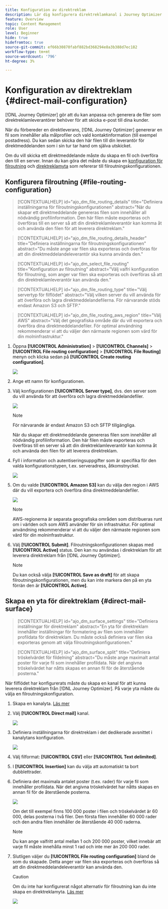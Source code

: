 ```yaml
---
title: Konfiguration av direktreklam
description: Lär dig konfigurera direktreklamkanal i Journey Optimizer
feature: Overview
topic: Content Management
role: User
level: Beginner
hide: true
hidefromtoc: true
source-git-commit: ef66b30870fabf882bd368294e8a3b388d7ec182
workflow-type: tm+mt
source-wordcount: '796'
ht-degree: 3%

---
```


# Konfiguration av direktreklam {#direct-mail-configuration}

[!DNL Journey Optimizer] gör att du kan anpassa och generera de filer som direktreklamleverantörer behöver för att skicka e-post till dina kunder.

När du förbereder en direktleverans, [!DNL Journey Optimizer] genererar en fil som innehåller alla målprofiler och vald kontaktinformation (till exempel postadress). Du kan sedan skicka den här filen till din leverantör för direktmeddelanden som i sin tur tar hand om själva utskicket.

Om du vill skicka ett direktmeddelande måste du skapa en fil och överföra den till en server. Innan du kan göra det måste du skapa en [konfiguration för filroutning](#file-routing-configuration) och [direktreklamyta](#direct-mail-surface) som refererar till filroutningskonfigurationen.

## Konfigurera filroutning {#file-routing-configuration}

>[!CONTEXTUALHELP]
>id="ajo_dm_file_routing_details"
>title="Definiera inställningarna för filroutningskonfigurationen"
>abstract="När du skapar ett direktmeddelande genereras filen som innehåller all nödvändig profilinformation. Den här filen måste exporteras och överföras till en server så att din direktreklamleverantör kan komma åt och använda den filen för att leverera direktreklam."

>[!CONTEXTUALHELP]
>id="ajo_dm_file_routing_details_header"
>title="Definiera inställningarna för filroutningskonfigurationen"
>abstract="Du måste ange var filen ska exporteras och överföras för att din direktmeddelandeleverantör ska kunna använda den."

>[!CONTEXTUALHELP]
>id="ajo_dm_select_file_routing"
>title="Konfiguration av filroutning"
>abstract="Välj valfri konfiguration för filroutning, som anger var filen ska exporteras och överföras så att din direktreklamleverantör kan använda den."

>[!CONTEXTUALHELP]
>id="ajo_dm_file_routing_type"
>title="Välj servertyp för filflödet"
>abstract="Välj vilken server du vill använda för att överföra och lagra direktmeddelandefilerna. För närvarande stöds endast Amazon S3 och SFTP."

>[!CONTEXTUALHELP]
>id="ajo_dm_file_routing_aws_region"
>title="Välj AWS"
>abstract="Välj det geografiska område där du vill exportera och överföra dina direktmeddelandefiler. För optimal användning rekommenderar vi att du väljer den närmaste regionen som värd för din molninfrastruktur."

1. Öppna **[!UICONTROL Administration]** > **[!UICONTROL Channels]** > **[!UICONTROL File routing configuration]** > **[!UICONTROL File Routing]** menyn och klicka sedan på **[!UICONTROL Create routing configuration]**.

   ![](assets/file-routing-config-button.png)

1. Ange ett namn för konfigurationen.

1. Välj konfigurationen **[!UICONTROL Server type]**, dvs. den server som du vill använda för att överföra och lagra direktmeddelandefiler.

   ![](assets/file-routing-config-type.png)

   >[!NOTE]
   >
   >För närvarande är endast Amazon S3 och SFTP tillgängliga.

   När du skapar ett direktmeddelande genereras filen som innehåller all nödvändig profilinformation. Den här filen måste exporteras och överföras till en server så att din direktreklamleverantör kan komma åt och använda den filen för att leverera direktreklam.

1. Fyll i information och autentiseringsuppgifter som är specifika för den valda konfigurationstypen, t.ex. serveradress, åtkomstnyckel.

   ![](assets/file-routing-config-sftp-details.png)

1. Om du valde **[!UICONTROL Amazon S3]** kan du välja den region i AWS där du vill exportera och överföra dina direktmeddelandefiler.

   ![](assets/file-routing-config-aws-region.png)

   >[!NOTE]
   >
   >AWS-regionerna är separata geografiska områden som distribueras runt om i världen och som AWS använder för sin infrastruktur. För optimal användning rekommenderar vi att du väljer den närmaste regionen som värd för din molninfrastruktur.

1. Välj **[!UICONTROL Submit]**. Filroutningskonfigurationen skapas med **[!UICONTROL Active]** status. Den kan nu användas i direktreklam för att leverera direktreklam från [!DNL Journey Optimizer].

   >[!NOTE]
   >
   >Du kan också välja **[!UICONTROL Save as draft]** för att skapa filroutningskonfigurationen, men du kan inte markera den på en yta förrän den är **[!UICONTROL Active]**.

## Skapa en yta för direktreklam {#direct-mail-surface}

>[!CONTEXTUALHELP]
>id="ajo_dm_surface_settings"
>title="Definiera inställningar för direktreklam"
>abstract="En yta för direktreklam innehåller inställningar för formatering av filen som innehåller profildata för direktreklam. Du måste också definiera var filen ska exporteras genom att välja filroutningskonfigurationen."

<!--
>[!CONTEXTUALHELP]
>id="ajo_dm_surface_sort"
>title="Define the sort order"
>abstract="If you select this option, the sort will be by profile ID, ascending or descending. If you unselect it, the sorting configuration defined when creating the direct mail message within a journey or a campaign."-->

>[!CONTEXTUALHELP]
>id="ajo_dm_surface_split"
>title="Definiera tröskelvärdet för fildelning"
>abstract="Du måste ange maximalt antal poster för varje fil som innehåller profildata. När det angivna tröskelvärdet har nåtts skapas en annan fil för de återstående posterna."

När filflödet har konfigurerats måste du skapa en kanal för att kunna leverera direktreklam från [!DNL Journey Optimizer]. På varje yta måste du välja en filroutningskonfiguration.

1. Skapa en kanalyta. [Läs mer](channel-surfaces.md)

1. Välj **[!UICONTROL Direct mail]** kanal.

   ![](assets/surface-direct-mail-channel.png)

1. Definiera inställningarna för direktreklam i det dedikerade avsnittet i kanalytans konfiguration.

   ![](assets/surface-direct-mail-settings.png)

1. Välj filformat: **[!UICONTROL CSV]** eller **[!UICONTROL Text delimited]**.

1. I **[!UICONTROL Insertion]** kan du välja att automatiskt ta bort dubblettrader.

1. Definiera det maximala antalet poster (t.ex. rader) för varje fil som innehåller profildata. När det angivna tröskelvärdet har nåtts skapas en annan fil för de återstående posterna.

   ![](assets/surface-direct-mail-split.png)

   Om det till exempel finns 100 000 poster i filen och tröskelvärdet är 60 000, delas posterna i två filer. Den första filen innehåller 60 000 rader och den andra filen innehåller de återstående 40 000 raderna.

   >[!NOTE]
   >
   >Du kan ange valfritt antal mellan 1 och 200 000 poster, vilket innebär att varje fil måste innehålla minst 1 rad och inte mer än 200 000 rader.

1. Slutligen väljer du **[!UICONTROL File routing configuration]** bland de som du skapade. Detta anger var filen ska exporteras och överföras så att din direktmeddelandeleverantör kan använda den.

   >[!CAUTION]
   >
   >Om du inte har konfigurerat något alternativ för filroutning kan du inte skapa en direktreklamyta. [Läs mer](#file-routing-configuration)

   ![](assets/surface-direct-mail-file-routing.png)